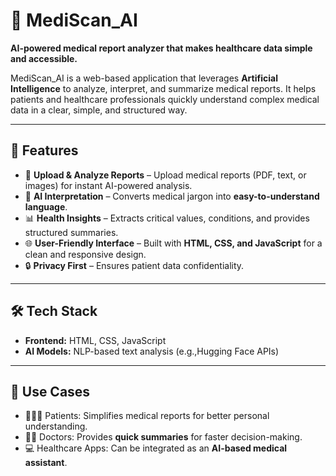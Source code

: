 # 🏥 MediScan_AI  

**AI-powered medical report analyzer that makes healthcare data simple and accessible.**  

MediScan_AI is a web-based application that leverages **Artificial Intelligence** to analyze, interpret, and summarize medical reports. It helps patients and healthcare professionals quickly understand complex medical data in a clear, simple, and structured way.  

---

## 🚀 Features  
- 📄 **Upload & Analyze Reports** – Upload medical reports (PDF, text, or images) for instant AI-powered analysis.  
- 🤖 **AI Interpretation** – Converts medical jargon into **easy-to-understand language**.  
- 📊 **Health Insights** – Extracts critical values, conditions, and provides structured summaries.  
- 🌐 **User-Friendly Interface** – Built with **HTML, CSS, and JavaScript** for a clean and responsive design.  
- 🔒 **Privacy First** – Ensures patient data confidentiality.  

---

## 🛠️ Tech Stack  
- **Frontend:** HTML, CSS, JavaScript    
- **AI Models:** NLP-based text analysis (e.g.,Hugging Face APIs)  

---

## 📌 Use Cases  
- 🧑‍🤝‍🧑 Patients: Simplifies medical reports for better personal understanding.  
- 👨‍⚕️ Doctors: Provides **quick summaries** for faster decision-making.  
- 💻 Healthcare Apps: Can be integrated as an **AI-based medical assistant**.  
